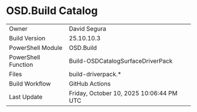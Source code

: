﻿# OSD.Build Catalog

| | |
|-|-|
| Owner | David Segura |
| Build Version | 25.10.10.3 |
| PowerShell Module | OSD.Build |
| PowerShell Function | Build-OSDCatalogSurfaceDriverPack |
| Files | build-driverpack.* |
| Build Workflow | GitHub Actions |
| Last Update | Friday, October 10, 2025 10:06:44 PM UTC |
